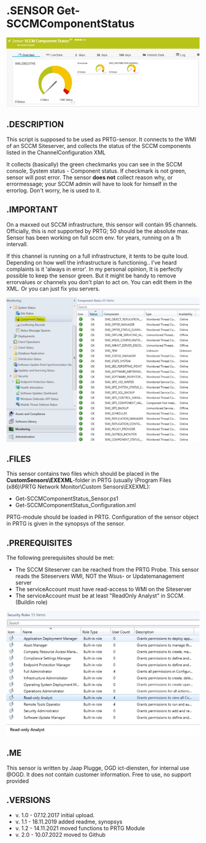 # **.SENSOR** Get-SCCMComponentStatus

![Screenshot header](./Screenshot_01.jpg)

## **.DESCRIPTION**

This script is supposed to be used as PRTG-sensor. It connects to the WMI of an SCCM
Siteserver, and collects the status of the SCCM components listed in the ChannelConfiguration XML

It collects (basically) the green checkmarks you can see in the SCCM console,
System status - Component status. If checkmark is not green, sensor will post error. The sensor
**does not** collect reason why, or errormessage; your SCCM admin will have to look for himself in the
errorlog. Don't worry, he is used to it.

## **.IMPORTANT**

On a maxxed out SCCM infrastructure, this sensor will contain 95 channels. Officially, this is
*not* supported by PRTG; 50 should be the absolute max. Sensor has been working on full sccm env.
for years, running on a 1h intervall.

If this channel is running on a full infrastructure, it tents to be quite loud. Depending on how
well the infrastructure is functioning.. I've heard complaints is it 'always in error'. In my
personal opinion, It is perfectly possible to keep the sensor green. But it might be handy to
remove errorvalues or channels you don't plan to act on. You can edit them in the XML. Or you
can just fix you servers.

![Screenshot](./Screenshot_02.jpg)

## **.FILES**

This sensor contains two files which should be placed in the **CustomSensors\EXEXML**-folder
in PRTG (usually \Program Files (x86)\PRTG Network Monitor\Custom Sensors\EXEXML):

* Get-SCCMComponentStatus_Sensor.ps1
* Get-SCCMComponentStatus_Configuration.xml

PRTG-module should be loaded in PRTG.
Configuration of the sensor object in PRTG is given in the synopsys of the sensor.

## **.PREREQUISITES**

The following prerequisites should be met:

* The SCCM Siteserver can be reached from the PRTG Probe. This sensor reads the Siteservers WMI, NOT the Wsus- or Updatemanagement server
* The serviceAccount must have read-access to WMI on the Siteserver
* The serviceAccount must be at least "ReadOnly Analyst" in SCCM. (Buildin role)

![Screenshot prereq](./Screenshot_03.jpg)

## **.ME**

This sensor is written by Jaap Plugge, OGD ict-diensten, for internal use @OGD.
It does not contain customer information. Free to use, no support provided

## **.VERSIONS**

* v. 1.0 - 07.12.2017 initial upload.
* v. 1.1 - 18.11.2019 added readme, synopsys
* v. 1.2 - 14.11.2021 moved functions to PRTG Module
* v. 2.0 - 10.07.2022 moved to Github
